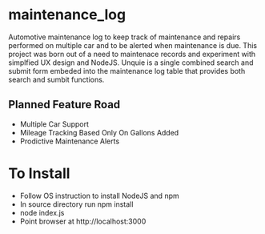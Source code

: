 # maintenance_log
Automotive maintenance log to keep track of maintenance and repairs performed on multiple car and to be alerted when maintenance is due. This project was born out of a need to maintenace records and experiment with simplfied UX design and NodeJS.  Unquie is a single combined search and submit form embeded into the maintenance log table that provides both search and sumbit functions.


## Planned Feature Road 
* Multiple Car Support
* Mileage Tracking Based Only On Gallons Added
* Prodictive Maintenance Alerts


# To Install
* Follow OS instruction to install NodeJS and npm
* In source directory run npm install
* node index.js
* Point browser at http://localhost:3000


